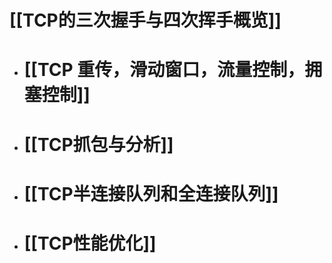 # [[TCP的三次握手与四次挥手概览]]
- # [[TCP 重传，滑动窗口，流量控制，拥塞控制]]
- # [[TCP抓包与分析]]
- # [[TCP半连接队列和全连接队列]]
- # [[TCP性能优化]]